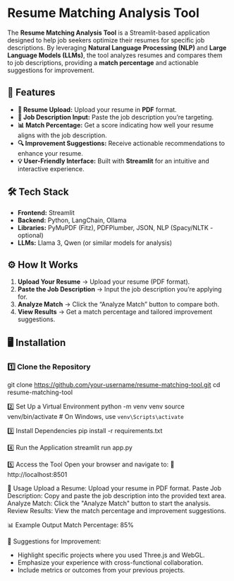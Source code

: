 # Resume Matching Analysis Tool  

The **Resume Matching Analysis Tool** is a Streamlit-based application designed to help job seekers optimize their resumes for specific job descriptions. By leveraging **Natural Language Processing (NLP)** and **Large Language Models (LLMs)**, the tool analyzes resumes and compares them to job descriptions, providing a **match percentage** and actionable suggestions for improvement.  

## 🚀 Features  

- **📄 Resume Upload:** Upload your resume in **PDF** format.  
- **📝 Job Description Input:** Paste the job description you’re targeting.  
- **📊 Match Percentage:** Get a score indicating how well your resume aligns with the job description.  
- **🔍 Improvement Suggestions:** Receive actionable recommendations to enhance your resume.  
- **💡 User-Friendly Interface:** Built with **Streamlit** for an intuitive and interactive experience.  

## 🛠️ Tech Stack  

- **Frontend:** Streamlit  
- **Backend:** Python, LangChain, Ollama  
- **Libraries:** PyMuPDF (Fitz), PDFPlumber, JSON, NLP (Spacy/NLTK - optional)  
- **LLMs:** Llama 3, Qwen (or similar models for analysis)  

## ⚙️ How It Works  

1. **Upload Your Resume** → Upload your resume (PDF format).  
2. **Paste the Job Description** → Input the job description you’re applying for.  
3. **Analyze Match** → Click the “Analyze Match” button to compare both.  
4. **View Results** → Get a match percentage and tailored improvement suggestions.  

## 🖥️ Installation  

### 1️⃣ Clone the Repository  
git clone https://github.com/your-username/resume-matching-tool.git
cd resume-matching-tool


2️⃣ Set Up a Virtual Environment
python -m venv venv
source venv/bin/activate  # On Windows, use `venv\Scripts\activate`

3️⃣ Install Dependencies
pip install -r requirements.txt

4️⃣ Run the Application
streamlit run app.py

5️⃣ Access the Tool
Open your browser and navigate to:
🔗 http://localhost:8501

📌 Usage
Upload a Resume: Upload your resume in PDF format.
Paste Job Description: Copy and paste the job description into the provided text area.
Analyze Match: Click the "Analyze Match" button to start the analysis.
Review Results: View the match percentage and improvement suggestions.

📊 Example Output
Match Percentage: 85%

🔹 Suggestions for Improvement:
- Highlight specific projects where you used Three.js and WebGL.
- Emphasize your experience with cross-functional collaboration.
- Include metrics or outcomes from your previous projects.




